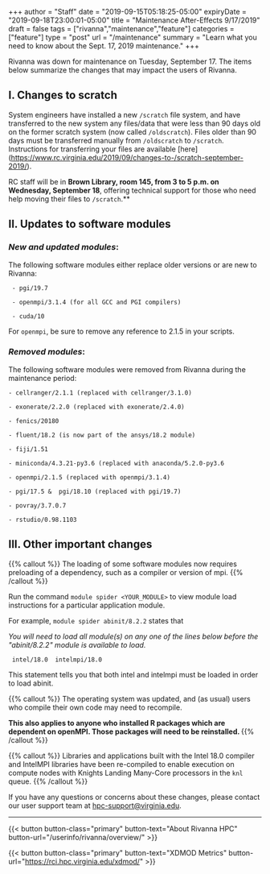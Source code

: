 +++
author = "Staff"
date = "2019-09-15T05:18:25-05:00"
expiryDate = "2019-09-18T23:00:01-05:00"
title = "Maintenance After-Effects 9/17/2019"
draft = false
tags = ["rivanna","maintenance","feature"]
categories = ["feature"]
type = "post"
url = "/maintenance"
summary = "Learn what you need to know about the Sept. 17, 2019 maintenance."
+++

<p class=lead>Rivanna was down for maintenance on Tuesday, September 17.  The items below summarize the changes that may impact the users of Rivanna.
</p>


## I.  **Changes to scratch**

System engineers have installed a new `/scratch` file system, and have transferred to the new system any files/data that were less than 90 days old on the former scratch system (now called `/oldscratch`).
Files older than 90 days must be transferred manually from `/oldscratch` to `/scratch`.
Instructions for transferring your files are available [here] (https://www.rc.virginia.edu/2019/09/changes-to-/scratch-september-2019/).


RC staff will be in **Brown Library, room 145, from 3 to 5 p.m. on Wednesday, September 18**, offering technical support for those who need help moving their files to `/scratch`.**

## II.  **Updates to software modules**
### _New and updated modules_:

The following software modules either replace older versions or are new to Rivanna: <br>

     - pgi/19.7 

     - openmpi/3.1.4 (for all GCC and PGI compilers)

     - cuda/10 

For `openmpi`, be sure to remove any reference to 2.1.5 in your scripts.

### _Removed modules_:

The following software modules were removed from Rivanna during the maintenance period:

    - cellranger/2.1.1 (replaced with cellranger/3.1.0)

    - exonerate/2.2.0 (replaced with exonerate/2.4.0)

    - fenics/20180

    - fluent/18.2 (is now part of the ansys/18.2 module)

    - fiji/1.51

    - miniconda/4.3.21-py3.6 (replaced with anaconda/5.2.0-py3.6

    - openmpi/2.1.5 (replaced with openmpi/3.1.4)

    - pgi/17.5 &  pgi/18.10 (replaced with pgi/19.7)

    - povray/3.7.0.7

    - rstudio/0.98.1103


## III. **Other important changes**

{{% callout %}}
The loading of some software modules now requires preloading of a dependency, such as a compiler or version of mpi. 
{{% /callout %}}

Run the command `module spider <YOUR_MODULE>` to view module load instructions for a particular application module. 

For example,  `module spider abinit/8.2.2`  states that 

_You will need to load all module(s) on any one of the lines below before the "abinit/8.2.2" module is available to load._

     intel/18.0  intelmpi/18.0


This statement tells you that both intel and intelmpi must be loaded in order to load abinit.


{{% callout %}}
The operating system was updated, and (as usual) users who compile their own code may need to recompile.

<b>
This also applies to anyone who installed R packages which are dependent on openMPI. Those packages will need to be reinstalled.
</b>
{{% /callout %}}

{{% callout %}}
Libraries and applications built with the Intel 18.0 compiler and IntelMPI libraries have been re-compiled to enable execution on compute nodes with Knights Landing Many-Core processors in the `knl` queue.
{{% /callout %}}


If you have any questions or concerns about these changes, please contact our user support team at [hpc-support@virginia.edu](mailto:hpc-support@virginia.edu).

- - -

{{< button button-class="primary" button-text="About Rivanna HPC" button-url="/userinfo/rivanna/overview/" >}}

{{< button button-class="primary" button-text="XDMOD Metrics" button-url="https://rci.hpc.virginia.edu/xdmod/" >}}
